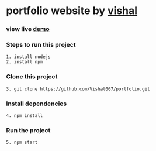 # portfolio website  by [vishal](https://vishal0607.netlify.app/)

### view live [demo](https://vishal0607.netlify.app/)

### Steps to run this project

    1. install nodejs
    2. install npm

### Clone this project
    3. git clone https://github.com/Vishal067/portfolio.git

### Install dependencies
    4. npm install

### Run the project
    5. npm start
